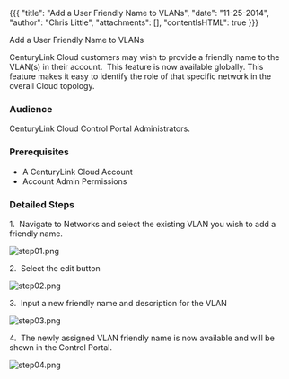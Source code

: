 {{{
  "title": "Add a User Friendly Name to VLANs",
  "date": "11-25-2014",
  "author": "Chris Little",
  "attachments": [],
  "contentIsHTML": true
}}}

Add a User Friendly Name to VLANs
<p>CenturyLink Cloud customers may wish to provide a friendly name to the VLAN(s) in their account. &nbsp;This feature is now available globally. This feature&nbsp;makes it easy to identify the role of that specific network in the overall Cloud topology.&nbsp;&nbsp;</p>
<h3>Audience</h3>
<p>CenturyLink Cloud Control Portal Administrators.&nbsp;&nbsp; &nbsp;&nbsp;</p>
<h3>Prerequisites</h3>
<ul>
  <li>A CenturyLink Cloud Account</li>
  <li>Account Admin Permissions</li>
</ul>
<h3>Detailed Steps</h3>
<p>1. &nbsp;Navigate to Networks and select the existing VLAN you wish to add a friendly name.</p>
<p><img src="https://t3n.zendesk.com/attachments/token/oqlbadn38tzsnsc/?name=step01.png" alt="step01.png" />
</p>
<p>2. &nbsp;Select the edit button</p>
<p><img src="https://t3n.zendesk.com/attachments/token/ki9z0hnbfhavsyg/?name=step02.png" alt="step02.png" />
</p>
<p>3. &nbsp;Input a new friendly name and description for the VLAN</p>
<p><img src="https://t3n.zendesk.com/attachments/token/kgslwwecqd9brgl/?name=step03.png" alt="step03.png" />
</p>
<p>4. &nbsp;The newly assigned VLAN friendly name is now available and will be shown in the Control Portal.</p>
<p><img src="https://t3n.zendesk.com/attachments/token/2d3sh0iacb4gzdn/?name=step04.png" alt="step04.png" />
</p>